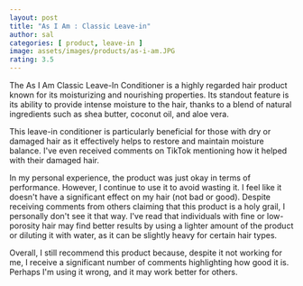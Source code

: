 ```yaml
---
layout: post
title: "As I Am : Classic Leave-in"
author: sal
categories: [ product, leave-in ]
image: assets/images/products/as-i-am.JPG
rating: 3.5
---
```

The As I Am Classic Leave-In Conditioner is a highly regarded hair product known for its moisturizing and nourishing properties. Its standout feature is its ability to provide intense moisture to the hair, thanks to a blend of natural ingredients such as shea butter, coconut oil, and aloe vera.<br>

This leave-in conditioner is particularly beneficial for those with dry or damaged hair as it effectively helps to restore and maintain moisture balance. I've even received comments on TikTok mentioning how it helped with their damaged hair.<br>

In my personal experience, the product was just okay in terms of performance. However, I continue to use it to avoid wasting it. I feel like it doesn't have a significant effect on my hair (not bad or good). Despite receiving comments from others claiming that this product is a holy grail, I personally don't see it that way. I've read that individuals with fine or low-porosity hair may find better results by using a lighter amount of the product or diluting it with water, as it can be slightly heavy for certain hair types.<br>

Overall, I still recommend this product because, despite it not working for me, I receive a significant number of comments highlighting how good it is. Perhaps I'm using it wrong, and it may work better for others.
